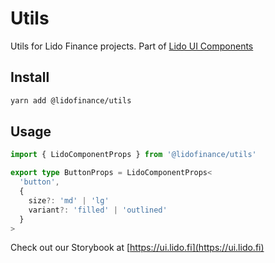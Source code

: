 # Utils

Utils for Lido Finance projects.
Part of [Lido UI Components](https://github.com/lidofinance/ui/#readme)

## Install

```bash
yarn add @lidofinance/utils
```

## Usage

```ts
import { LidoComponentProps } from '@lidofinance/utils'

export type ButtonProps = LidoComponentProps<
  'button',
  {
    size?: 'md' | 'lg'
    variant?: 'filled' | 'outlined'
  }
>
```

Check out our Storybook at [https://ui.lido.fi](https://ui.lido.fi)

